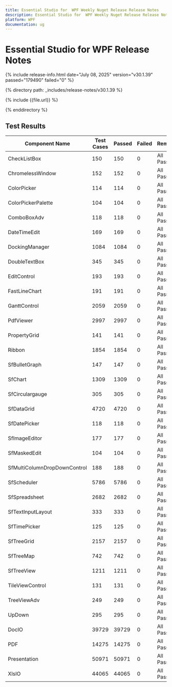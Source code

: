 ```yaml
---
title: Essential Studio for  WPF Weekly Nuget Release Release Notes  
description: Essential Studio for  WPF Weekly Nuget Release Release Notes  
platform: WPF
documentation: ug
---
```


# Essential Studio for  WPF  Release Notes  

{% include release-info.html date="July 08, 2025"  version="v30.1.39" passed="179490" failed="0" %}

{% directory path: _includes/release-notes/v30.1.39 %}

{% include {{file.url}} %}

{% enddirectory %}

## Test Results

| Component Name | Test Cases | Passed | Failed | Remarks |
|---------------|------------|--------|--------|---------|
| CheckListBox | 150 | 150 | 0 | All Passed |
| ChromelessWindow | 152 | 152 | 0 | All Passed |
| ColorPicker | 114 | 114 | 0 | All Passed |
| ColorPickerPalette | 104 | 104 | 0 | All Passed |
| ComboBoxAdv | 118 | 118 | 0 | All Passed |
| DateTimeEdit | 169 | 169 | 0 | All Passed |
| DockingManager | 1084 | 1084 | 0 | All Passed |
| DoubleTextBox | 345 | 345 | 0 | All Passed |
| EditControl | 193 | 193 | 0 | All Passed |
| FastLineChart | 191 | 191 | 0 | All Passed |
| GanttControl | 2059 | 2059 | 0 | All Passed |
| PdfViewer | 2997 | 2997 | 0 | All Passed |
| PropertyGrid | 141 | 141 | 0 | All Passed |
| Ribbon | 1854 | 1854 | 0 | All Passed |
| SfBulletGraph | 147 | 147 | 0 | All Passed |
| SfChart | 1309 | 1309 | 0 | All Passed |
| SfCirculargauge | 305 | 305 | 0 | All Passed |
| SfDataGrid | 4720 | 4720 | 0 | All Passed |
| SfDatePicker | 118 | 118 | 0 | All Passed |
| SfImageEditor | 177 | 177 | 0 | All Passed |
| SfMaskedEdit | 104 | 104 | 0 | All Passed |
| SfMultiColumnDropDownControl | 188 | 188 | 0 | All Passed |
| SfScheduler | 5786 | 5786 | 0 | All Passed |
| SfSpreadsheet | 2682 | 2682 | 0 | All Passed |
| SfTextInputLayout | 333 | 333 | 0 | All Passed |
| SfTimePicker | 125 | 125 | 0 | All Passed |
| SfTreeGrid | 2157 | 2157 | 0 | All Passed |
| SfTreeMap | 742 | 742 | 0 | All Passed |
| SfTreeView | 1211 | 1211 | 0 | All Passed |
| TileViewControl | 131 | 131 | 0 | All Passed |
| TreeViewAdv | 249 | 249 | 0 | All Passed |
| UpDown | 295 | 295 | 0 | All Passed |
| DocIO | 39729 | 39729 | 0 | All Passed |
| PDF | 14275 | 14275 | 0 | All Passed |
| Presentation | 50971 | 50971 | 0 | All Passed |
| XlsIO | 44065 | 44065 | 0 | All Passed |